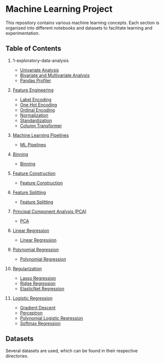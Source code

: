 # Machine Learning Project

This repository contains various machine learning concepts. Each section is organized into different notebooks and datasets to facilitate learning and experimentation.

## Table of Contents

1. 1-exploratory-data-analysis
   - [Univariate Analysis](./1.exploratory-data%20-analysis/univariate.ipynb)
   - [Bivariate and Multivariate Analysis](./1.exploratory-data%20-analysis/bivariate-multivariate.ipynb)
   - [Pandas Profiler](./1.exploratory-data%20-analysis/pandas-profiler.ipynb)
   
2. [Feature Engineering](#2-feature-engineering)
   - [Label Encoding](./2.feature-engineering/label-encoding.ipynb)
   - [One Hot Encoding](./2.feature-engineering/one-hot-encoding.ipynb)
   - [Ordinal Encoding](./2.feature-engineering/ordinal-encoding.ipynb)
   - [Normalization](./2.feature-engineering/normalization.ipynb)
   - [Standardization](./2.feature-engineering/standardization.ipynb)
   - [Column Transformer](./2.feature-engineering/column-transformer.ipynb)

3. [Machine Learning Pipelines](#3-machine-learning-pipelines)
   - [ML Pipelines](./3.machine-learning-pipelines/machine-learning-pipelines.ipynb)

4. [Binning](#4-binning)
   - [Binning](./4.binning/binning.ipynb)

5. [Feature Construction](#5-feature-construction)
   - [Feature Construction](./5.feature-construction/feature-construction.ipynb)

6. [Feature Splitting](#6-feature-splitting)
   - [Feature Splitting](./6.feature-splitting/feature-splitting.ipynb)

7. [Principal Component Analysis (PCA)](#7-principal-component-analysis-pca)
   - [PCA](./7.principle-component-analysis(PCA)/principle-component-analysis(PCA).ipynb)

8. [Linear Regression](#8-linear-regression)
   - [Linear Regression](./8.linear-regression/linear-regression.ipynb)

9. [Polynomial Regression](#9-polynomial-regression)
   - [Polynomial Regression](./9.polynomial-regression/polynomial-regression.ipynb)

10. [Regularization](#10-regularization)
    - [Lasso Regression](./10.regularization/lasso-regression.ipynb)
    - [Ridge Regression](./10.regularization/ridge-regression.ipynb)
    - [ElasticNet Regression](./10.regularization/elasticnet-regression.ipynb)

11. [Logistic Regression](#11-logistic-regression)
    - [Gradient Descent](./11.logistic-regression/gradient-descent.ipynb)
    - [Perceptron](./11.logistic-regression/perceptron.ipynb)
    - [Polynomial Logistic Regression](./11.logistic-regression/polynomial-logistic-regression.ipynb)
    - [Softmax Regression](./11.logistic-regression/softmax-regression.ipynb)

## Datasets

Several datasets are used, which can be found in their respective directories.
